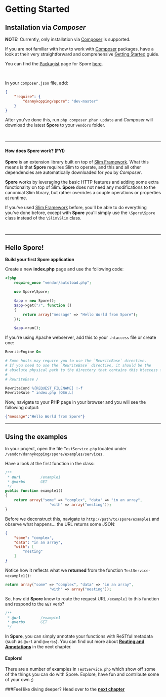 # Getting Started

## Installation via _Composer_
**NOTE:** Currently, only installation via [Composer](http://getcomposer.org/) is supported.

If you are not familiar with how to work with [Composer](http://getcomposer.org/) packages, have a look at their very straightforward and comprehensive [Getting Started](http://getcomposer.org/doc/00-intro.md) guide.

You can find the [Packagist](https://packagist.org) page for Spore [here](https://packagist.org/packages/dannykopping/spore).

&nbsp;

In your `composer.json` file, add:

```json
{
	"require": {
		"dannykopping/spore": "dev-master"
	}
}
```

After you've done this, run `php composer.phar update` and *Composer* will download the latest **Spore** to your `vendors` folder.

&nbsp;

---

#### How does Spore work? (FYI)
**Spore** is an extension library built on top of [Slim Framework](http://slimframework.com/). What this means is that **Spore** requires Slim to operate, and this and all other dependencies are automatically downloaded for you by *Composer*.

**Spore** works by leveraging the basic HTTP features and adding some extra functionality on top of Slim. **Spore** does not need any modifications to the canonical Slim library, but rather overrides a couple operations or properties at runtime.

If you've used [Slim Framework](http://slimframework.com) before, you'll be able to do everything you've done before, except with **Spore** you'll simply use the `\Spore\Spore` class instead of the `\Slim\Slim` class.

&nbsp;

---

## Hello Spore!
**Build your first Spore application**

Create a new **index.php** page and use the following code:

```php
<?php
	require_once "vendor/autoload.php";

	use Spore\Spore;

	$app = new Spore();
	$app->get("/", function ()
	{
		return array("message" => "Hello World from Spore");
	});

	$app->run();
```

If you're using Apache webserver, add this to your `.htaccess` file or create one:

```apache
RewriteEngine On

# Some hosts may require you to use the `RewriteBase` directive.
# If you need to use the `RewriteBase` directive, it should be the
# absolute physical path to the directory that contains this htaccess file.
#
# RewriteBase /

RewriteCond %{REQUEST_FILENAME} !-f
RewriteRule ^ index.php [QSA,L]
```

Now, navigate to your **PHP** page in your browser and you will see the following output:

```json
{"message":"Hello World from Spore"}
```

---

## Using the examples

In your project, open the file `TestService.php` located under `/vendor/dannykopping/spore/examples/services`.

Have a look at the first function in the class:

```php
/**
 * @url			/example1
 * @verbs		GET
 */
public function example1()
{
	return array("some" => "complex", "data" => "in an array",
					"with" => array("nesting"));
}
```

Before we deconstruct this, navigate to `http://path/to/spore/example1` and observe what happens… the URL returns some JSON:

```json
{
    "some": "complex",
    "data": "in an array",
    "with": [
        "nesting"
    ]
}
```

Notice how it reflects what we **returned** from the function `TestService->example1()`:

```php
return array("some" => "complex", "data" => "in an array",
					"with" => array("nesting"));
```

So, how did **Spore** know to route the request URL `/example1` to this function and respond to the `GET` verb?

```php
/**
 * @url			/example1
 * @verbs		GET
 */
```
In **Spore**, you can simply annotate your functions with ReSTful metadata (such as `@url` and `@verbs`). You can find out more about [**Routing and Annotations**](03-Diving-Deeper.md#routing-and-annotations) in the next chapter.

#### Explore!
There are a number of examples in `TestService.php` which show off some of the things you can do with Spore. Explore, have fun and contribute some of your own ;)

###Feel like diving deeper?
Head over to the [**next chapter**](03-Diving-Deeper.md)